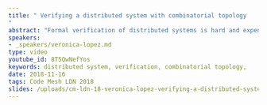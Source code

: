 ```yaml
---
title: " Verifying a distributed system with combinatorial topology
"
abstract: "Formal verification of distributed systems is hard and expensive. Modern systems rely on tools like observability, extensive testing, and more recenty, chaos engineering. Understanding the math behind distributed computing, and being able to express systems in terms of algebraic topology and graph theory brings a new possibility of formal verification and a new approach towards solving complex problems and their interconnections."
speakers:
- _speakers/veronica-lopez.md
type: video
youtube_id: 8T5QwNefYos
keywords: distributed system, verification, combinatorial topology,
date: 2018-11-16
tags: Code Mesh LDN 2018
slides: /uploads/cm-ldn-18-veronica-lopez-verifying-a-distributed-system-with-combinatorial-topology-compressed.pdf
---
```

